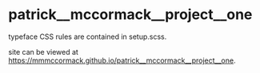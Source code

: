 # patrick__mccormack__project__one

typeface CSS rules are contained in setup.scss.

site can be viewed at https://mmmccormack.github.io/patrick__mccormack__project__one.
